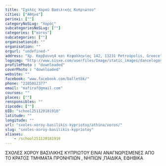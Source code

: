 ```yaml
---
title: "Σχολές Χορού Βασιλικής Κυπριώτου"
cities: ["Αθήνα"]
perioxi: [""]
categoryNoSLug: "Χορός"
subcategoriesNoSLug: [""]
categories: ["xoros"]
subcategories: [""]
organisationid: ""
organisation: ""
orgurl: "undefined-"
address: "Χρ. Καρβουνη4 και Κεφαλληνίας 142, 13231 Petroúpolis, Greece"
logoimg: "http://www.sisxe.com/userfiles/Image/static_images/dancelogos/gianna_helioti(1).jpg"
profilePhoto : "downloaded"
coverPhoto : "downloaded"
website: ""
facebook: "www.facebook.com/balletbk/"
phone: "2105012377"
email: "mafiraf@gmail.com"
courses: ""
places: [""]
rensponsibles: ""
zipcode: [""]
UID: "school251120181910"
latitude: ""
longitude: ""
url: "sxoles-xoroy-basilikis-kypriotoy/athina/xoros/"
slug: "sxoles-xoroy-basilikis-kypriotoy"
aliases:
    - /school251120181910
---
```



ΣΧΟΛΕΣ ΧΟΡΟΥ ΒΑΣΙΛΙΚΗΣ ΚΥΠΡΙΩΤΟΥ ΕΙΝΑΙ ΑΝΑΓΝΩΡΙΣΜΕΝΕΣ ΑΠΟ ΤΟ ΚΡΑΤΟΣ TMHMATA ΠΡΟΝΗΠΙΩΝ , ΝΗΠΙΩΝ ,ΠΑΙΔΙΚΑ, ΕΦΗΒΙΚΑ

